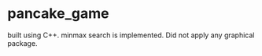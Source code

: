 # pancake_game

built using C++.
minmax search is implemented.
Did not apply any graphical package.
